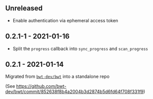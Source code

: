 ## Unreleased

- Enable authentication via ephemeral access token

## 0.2.1-1 - 2021-01-16

- Split the `progress` callback into `sync_progress` and `scan_progress`

## 0.2.1 - 2021-01-14

Migrated from [`bwt-dev/bwt`](https://github.com/bwt-dev/bwt) into a standalone repo

(See https://github.com/bwt-dev/bwt/commit/852638f8b4a2004b3d2874b5d6fd64f708f331f9)
